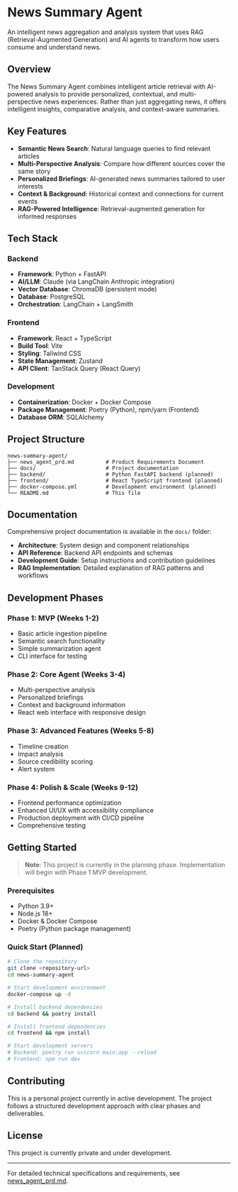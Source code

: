 # News Summary Agent

An intelligent news aggregation and analysis system that uses RAG (Retrieval-Augmented Generation) and AI agents to transform how users consume and understand news.

## Overview

The News Summary Agent combines intelligent article retrieval with AI-powered analysis to provide personalized, contextual, and multi-perspective news experiences. Rather than just aggregating news, it offers intelligent insights, comparative analysis, and context-aware summaries.

## Key Features

- **Semantic News Search**: Natural language queries to find relevant articles
- **Multi-Perspective Analysis**: Compare how different sources cover the same story
- **Personalized Briefings**: AI-generated news summaries tailored to user interests
- **Context & Background**: Historical context and connections for current events
- **RAG-Powered Intelligence**: Retrieval-augmented generation for informed responses

## Tech Stack

### Backend
- **Framework**: Python + FastAPI
- **AI/LLM**: Claude (via LangChain Anthropic integration)
- **Vector Database**: ChromaDB (persistent mode)
- **Database**: PostgreSQL
- **Orchestration**: LangChain + LangSmith

### Frontend
- **Framework**: React + TypeScript
- **Build Tool**: Vite
- **Styling**: Tailwind CSS
- **State Management**: Zustand
- **API Client**: TanStack Query (React Query)

### Development
- **Containerization**: Docker + Docker Compose
- **Package Management**: Poetry (Python), npm/yarn (Frontend)
- **Database ORM**: SQLAlchemy

## Project Structure

```
news-summary-agent/
├── news_agent_prd.md          # Product Requirements Document
├── docs/                      # Project documentation
├── backend/                   # Python FastAPI backend (planned)
├── frontend/                  # React TypeScript frontend (planned)
├── docker-compose.yml         # Development environment (planned)
└── README.md                  # This file
```

## Documentation

Comprehensive project documentation is available in the `docs/` folder:

- **Architecture**: System design and component relationships
- **API Reference**: Backend API endpoints and schemas
- **Development Guide**: Setup instructions and contribution guidelines
- **RAG Implementation**: Detailed explanation of RAG patterns and workflows

## Development Phases

### Phase 1: MVP (Weeks 1-2)
- Basic article ingestion pipeline
- Semantic search functionality
- Simple summarization agent
- CLI interface for testing

### Phase 2: Core Agent (Weeks 3-4)
- Multi-perspective analysis
- Personalized briefings
- Context and background information
- React web interface with responsive design

### Phase 3: Advanced Features (Weeks 5-8)
- Timeline creation
- Impact analysis
- Source credibility scoring
- Alert system

### Phase 4: Polish & Scale (Weeks 9-12)
- Frontend performance optimization
- Enhanced UI/UX with accessibility compliance
- Production deployment with CI/CD pipeline
- Comprehensive testing

## Getting Started

> **Note**: This project is currently in the planning phase. Implementation will begin with Phase 1 MVP development.

### Prerequisites
- Python 3.9+
- Node.js 18+
- Docker & Docker Compose
- Poetry (Python package management)

### Quick Start (Planned)
```bash
# Clone the repository
git clone <repository-url>
cd news-summary-agent

# Start development environment
docker-compose up -d

# Install backend dependencies
cd backend && poetry install

# Install frontend dependencies
cd frontend && npm install

# Start development servers
# Backend: poetry run uvicorn main:app --reload
# Frontend: npm run dev
```

## Contributing

This is a personal project currently in active development. The project follows a structured development approach with clear phases and deliverables.

## License

This project is currently private and under development.

---

For detailed technical specifications and requirements, see [news_agent_prd.md](./news_agent_prd.md).